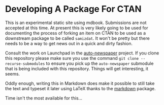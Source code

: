 # Developing A Package For CTAN

This is an experimental static site using mdbook.  Submissions are not accepted at this time.  At present this is very likely going to be used for documenting the process of forking an item on CTAN to be used as a downstream package to be called `samizdat`.  It won't be pretty but there needs to be a way to get news out in a quick and dirty fashion.

Consult the work on Launchpad in the [auto-newspaper](https://code.launchpad.net/~skellat/+git/auto-newspaper) project.  If you clone this repository please make sure you use the command `git clone --recurse-submodules` to ensure you pick up the `auto-newspaper` submodule that is being included with this repository.  Things will get interesting, it seems.

Oddly enough, writing this in Markdown does make it possible to still take the text and typeset it later using LaTeX thanks to the [markdown](https://ctan.org/pkg/markdown) package.

Time isn't the most available for this...
